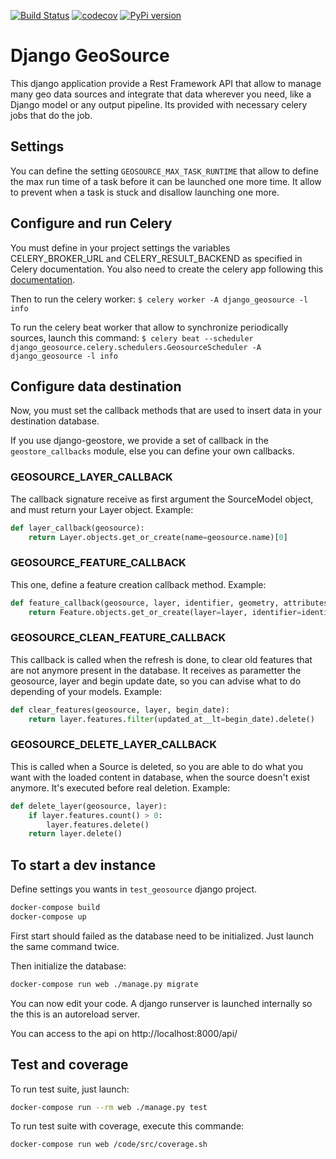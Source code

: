 [![Build Status](https://travis-ci.org/Terralego/django-geosource.svg?branch=master)](https://travis-ci.org/Terralego/django-geosource)
[![codecov](https://codecov.io/gh/Terralego/django-geosource/branch/master/graph/badge.svg)](https://codecov.io/gh/Terralego/django-geosource)
[![PyPi version](https://pypip.in/v/django-geosource/badge.png)](https://pypi.org/project/django-geosource/)

# Django GeoSource

This django application provide a Rest Framework API that allow to manage many geo data
sources and integrate that data wherever you need, like a Django model or any output
pipeline. Its provided with necessary celery jobs that do the job.

## Settings

You can define the setting `GEOSOURCE_MAX_TASK_RUNTIME` that allow to define the max run time of a task before it can be launched one more
time. It allow to prevent when a task is stuck and disallow launching one more.

## Configure and run Celery

You must define in your project settings the variables CELERY_BROKER_URL and CELERY_RESULT_BACKEND as specified in Celery documentation.
You also need to create the celery app following this [documentation](https://docs.celeryproject.org/en/stable/django/first-steps-with-django.html#django-first-steps).

Then to run the celery worker:
`$ celery worker -A django_geosource -l info`

To run the celery beat worker that allow to synchronize periodically sources, launch this command:
`$ celery beat --scheduler django_geosource.celery.schedulers.GeosourceScheduler -A django_geosource -l info`

## Configure data destination

Now, you must set the callback methods that are used to insert data in your destination database.

If you use django-geostore, we provide a set of callback in the `geostore_callbacks` module, else you can define your
own callbacks.

### GEOSOURCE_LAYER_CALLBACK

The callback signature receive as first argument the SourceModel object, and must return your Layer object.
Example:

```python
def layer_callback(geosource):
    return Layer.objects.get_or_create(name=geosource.name)[0]
```

### GEOSOURCE_FEATURE_CALLBACK

This one, define a feature creation callback method.
Example:

```python
def feature_callback(geosource, layer, identifier, geometry, attributes):
    return Feature.objects.get_or_create(layer=layer, identifier=identifier, geom=geometry, properties=attributes)[0]
```

### GEOSOURCE_CLEAN_FEATURE_CALLBACK

This callback is called when the refresh is done, to clear old features that are not anymore present in the database.
It receives as parametter the geosource, layer and begin update date, so you can advise what to do depending of your
models.
Example:

```python
def clear_features(geosource, layer, begin_date):
    return layer.features.filter(updated_at__lt=begin_date).delete()
```

### GEOSOURCE_DELETE_LAYER_CALLBACK

This is called when a Source is deleted, so you are able to do what you want with the loaded content in database, when
the source doesn't exist anymore. It's executed before real deletion.
Example:

```python
def delete_layer(geosource, layer):
    if layer.features.count() > 0:
        layer.features.delete()
    return layer.delete()
```

## To start a dev instance

Define settings you wants in `test_geosource` django project.

```sh
docker-compose build
docker-compose up
```

First start should failed as the database need to be initialized. Just launch the same command twice.

Then initialize the database:

```sh
docker-compose run web ./manage.py migrate
```

You can now edit your code. A django runserver is launched internally so the
this is an autoreload server.

You can access to the api on http://localhost:8000/api/

## Test and coverage

To run test suite, just launch:

```sh
docker-compose run --rm web ./manage.py test
```

To run test suite with coverage, execute this commande:

```sh
docker-compose run web /code/src/coverage.sh
```

